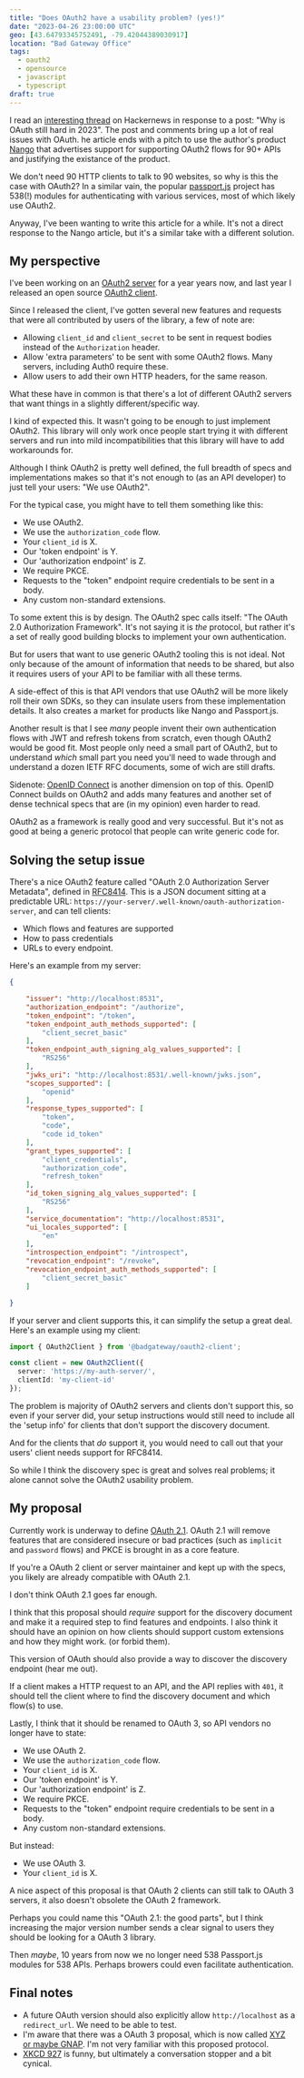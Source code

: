 ```yaml
---
title: "Does OAuth2 have a usability problem? (yes!)"
date: "2023-04-26 23:00:00 UTC"
geo: [43.64793345752491, -79.42044389030917]
location: "Bad Gateway Office"
tags:
  - oauth2
  - opensource
  - javascript
  - typescript
draft: true
---
```


I read an [interesting thread][7] on Hackernews in response to a post:
"Why is OAuth still hard in 2023". The post and comments bring up a lot
of real issues with OAuth. he article ends with a pitch to
use the author's product [Nango][8] that advertises support
for supporting OAuth2 flows for 90+ APIs and justifying the existance
of the product.

We don't need 90 HTTP clients to talk to 90 websites, so why
is this the case with OAuth2? In a similar vain, the popular [passport.js][10]
project has 538(!) modules for authenticating with various services,
most of which likely use OAuth2.

Anyway, I've been wanting to write this article for a while. It's not
a direct response to the Nango article, but it's a similar take with
a different solution.

My perspective
-------------

I've been working on an [OAuth2 server][11] for a year years now, and last
year I released an open source [OAuth2 client][1].

Since I released the client, I've gotten several new features and requests
that were all contributed by users of the library, a few of note are:

* Allowing `client_id` and `client_secret` to be sent in request bodies
  instead of the `Authorization` header.
* Allow 'extra parameters' to be sent with some OAuth2 flows. Many servers,
  including Auth0 require these.
* Allow users to add their own HTTP headers, for the same reason.

What these have in common is that there's a lot of different OAuth2 servers
that want things in a slightly different/specific way.

I kind of expected this. It wasn't going to be enough to just implement
OAuth2. This library will only work once people start trying it with different
servers and run into mild incompatibilities that this library will have to
add workarounds for.

Although I think OAuth2 is pretty well defined, the full breadth of specs and
implementations makes so that it's not enough to (as an API developer) to just
tell your users: "We use OAuth2".

For the typical case, you might have to tell them something like this:

* We use OAuth2.
* We use the `authorization_code` flow.
* Your `client_id` is X.
* Our 'token endpoint' is Y.
* Our 'authorization endpoint' is Z.
* We require PKCE.
* Requests to the "token" endpoint require credentials to be sent in a body.
* Any custom non-standard extensions.

To some extent this is by design. The OAuth2 spec calls itself: "The OAuth 2.0
Authorization Framework". It's not saying it is _the_ protocol, but rather it's
a set of really good building blocks to implement your own authentication.

But for users that want to use generic OAuth2 tooling this is not ideal.
Not only because of the amount of information that needs to be shared, but also
it requires users of your API to be familiar with all these terms.

A side-effect of this is that API vendors that use OAuth2 will be more likely
roll their own SDKs, so they can insulate users from these implementation details.
It also creates a market for products like Nango and Passport.js.

Another result is that I see *many* people invent their own authentication flows
with JWT and refresh tokens from scratch, even though OAuth2 would be good fit.
Most people only need a small part of OAuth2, but to understand *which* small
part you need you'll need to wade through and understand a dozen IETF RFC
documents, some of wich are still drafts.

Sidenote: [OpenID Connect][12] is another dimension on top of this. OpenID Connect builds on
OAuth2 and adds many features and another set of dense technical specs that are
(in my opinion) even harder to read.

OAuth2 as a framework is really good and very successful. But it's not as good
at being a generic protocol that people can write generic code for.

Solving the setup issue
-----------------------

There's a nice OAuth2 feature called "OAuth 2.0 Authorization Server Metadata",
defined in [RFC8414][4]. This is a JSON document sitting at a predictable URL:
`https://your-server/.well-known/oauth-authorization-server`, and can tell
clients:

* Which flows and features are supported
* How to pass credentials
* URLs to every endpoint.

Here's an example from my server:

```json
{

    "issuer": "http://localhost:8531",
    "authorization_endpoint": "/authorize",
    "token_endpoint": "/token",
    "token_endpoint_auth_methods_supported": [
        "client_secret_basic"
    ],
    "token_endpoint_auth_signing_alg_values_supported": [
        "RS256"
    ],
    "jwks_uri": "http://localhost:8531/.well-known/jwks.json",
    "scopes_supported": [
        "openid"
    ],
    "response_types_supported": [
        "token",
        "code",
        "code id_token"
    ],
    "grant_types_supported": [
        "client_credentials",
        "authorization_code",
        "refresh_token"
    ],
    "id_token_signing_alg_values_supported": [
        "RS256"
    ],
    "service_documentation": "http://localhost:8531",
    "ui_locales_supported": [
        "en"
    ],
    "introspection_endpoint": "/introspect",
    "revocation_endpoint": "/revoke",
    "revocation_endpoint_auth_methods_supported": [
        "client_secret_basic"
    ]

}
```

If your server and client supports this, it can simplify the setup a great
deal. Here's an example using my client:


```typescript
import { OAuth2Client } from '@badgateway/oauth2-client';

const client = new OAuth2Client({
  server: 'https://my-auth-server/',
  clientId: 'my-client-id'
});
```

The problem is majority of OAuth2 servers and clients don't support this,
so even if your server did, your setup instructions would still need to
include all the 'setup info' for clients that don't support the discovery
document.

And for the clients that _do_ support it, you would need to call out that
your users' client needs support for RFC8414.

So while I think the discovery spec is great and solves real problems;
it alone cannot solve the OAuth2 usability problem.

My proposal
-----------

Currently work is underway to define [OAuth 2.1][6]. OAuth 2.1 will remove
features that are considered insecure or bad practices (such as `implicit`
and `password` flows) and PKCE is brought in as a core feature.

If you're a OAuth 2 client or server maintainer and kept up with the specs,
you likely are already compatible with OAuth 2.1.

I don't think OAuth 2.1 goes far enough.

I think that this proposal should _require_ support for the discovery document
and make it a required step to find features and endpoints. I also think
it should have an opinion on how clients should support custom extensions and
how they might work. (or forbid them).

This version of OAuth should also provide a way to discover the discovery
endpoint (hear me out).

If a client makes a HTTP request to an API, and the API replies with `401`, it
should tell the client where to find the discovery document and which
flow(s) to use.

Lastly, I think that it should be renamed to OAuth 3, so API vendors no longer
have to state:

* We use OAuth 2.
* We use the `authorization_code` flow.
* Your `client_id` is X.
* Our 'token endpoint' is Y.
* Our 'authorization endpoint' is Z.
* We require PKCE.
* Requests to the "token" endpoint require credentials to be sent in a body.
* Any custom non-standard extensions.

But instead:

* We use OAuth 3.
* Your `client_id` is X.

A nice aspect of this proposal is that OAuth 2 clients can still talk to
OAuth 3 servers, it also doesn't obsolete the OAuth 2 framework.

Perhaps you could name this "OAuth 2.1: the good parts", but I think increasing
the major version number sends a clear signal to users they should be looking
for a OAuth 3 library.

Then _maybe_, 10 years from now we no longer need 538 Passport.js modules for
538 APIs. Perhaps browers could even facilitate authentication.

Final notes
-----------

* A future OAuth version should also explicitly allow `http://localhost` as
  a `redirect_url`. We need to be able to test.
* I'm aware that there was a OAuth 3 proposal, which is now called [XYZ or
  maybe GNAP][12]. I'm not very familiar with this proposed protocol.
* [XKCD 927][14] is funny, but ultimately a conversation stopper and a bit
  cynical.


[1]: https://github.com/badgateway/oauth2-client
[2]: https://oauth.net/2/pkce/
[3]: https://www.npmjs.com/package/@badgateway/oauth2-client
[4]: https://www.rfc-editor.org/rfc/rfc8414
[5]: https://github.com/curveball/a12n-server
[6]: https://www.ietf.org/archive/id/draft-ietf-oauth-v2-1-08.html
[7]: https://news.ycombinator.com/item?id=35713518
[8]: https://www.nango.dev/
[9]: https://www.nango.dev/blog/why-is-oauth-still-hard
[10]: https://www.passportjs.org/packages/
[11]: https://github.com/curveball/a12n-server
[12]: https://openid.net/connect/
[13]: https://oauth.xyz/
[14]: https://xkcd.com/927/
